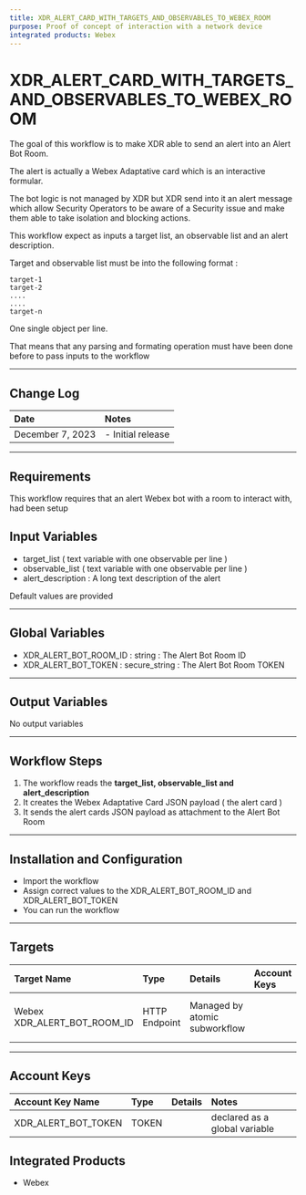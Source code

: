 ```yaml
---
title: XDR_ALERT_CARD_WITH_TARGETS_AND_OBSERVABLES_TO_WEBEX_ROOM
purpose: Proof of concept of interaction with a network device
integrated products: Webex
---
```


# XDR_ALERT_CARD_WITH_TARGETS_AND_OBSERVABLES_TO_WEBEX_ROOM

The goal of this workflow is to make XDR able to send an alert into an Alert Bot Room.

The alert is actually a Webex Adaptative card which is an interactive formular. 

The bot logic is not managed by XDR but XDR send into it an alert message which allow Security Operators to be aware of a Security issue and make them able to take isolation and blocking actions.

This workflow expect as inputs a target list, an observable list and an alert description.

Target and observable list must be into the following format :

    target-1
    target-2
    ....
    ....
    target-n
    
One single object per line. 

That means that any parsing and formating operation must have been done before to pass inputs to the workflow

---

## Change Log

| Date | Notes |
|:-----|:------|
| December 7, 2023 | - Initial release |

---

## Requirements

This workflow requires that an alert Webex bot with a room to interact with, had been setup

## Input Variables

- target_list ( text variable with one observable per line )
- observable_list ( text variable with one observable per line )
- alert_description : A long text description of the alert

Default values are provided

---
## Global Variables

- XDR_ALERT_BOT_ROOM_ID : string : The Alert Bot Room ID 
- XDR_ALERT_BOT_TOKEN : secure_string :  The Alert Bot Room TOKEN
---
## Output Variables

No output variables

---

## Workflow Steps
1. The workflow reads the **target_list, observable_list and alert_description**
2. It creates the Webex Adaptative Card JSON payload ( the alert card )
3. It sends the alert cards JSON payload as attachment to the Alert Bot Room
---

## Installation and Configuration

* Import the workflow
* Assign correct values to the XDR_ALERT_BOT_ROOM_ID and XDR_ALERT_BOT_TOKEN
* You can run the workflow

---

## Targets


| Target Name | Type | Details | Account Keys | Notes |
|:------------|:-----|:--------|:-------------|:------|
| Webex XDR_ALERT_BOT_ROOM_ID | HTTP Endpoint | Managed by atomic subworkflow | | declared as a global variable |

---

## Account Keys

| Account Key Name | Type | Details | Notes |
|:-----------------|:-----|:--------|:------|
| XDR_ALERT_BOT_TOKEN | TOKEN | | declared as a global variable |

## Integrated Products

* Webex